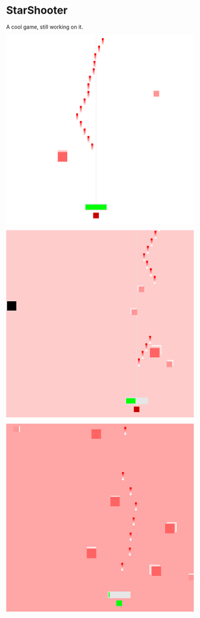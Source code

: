 # StarShooter
 A cool game, still working on it.

![](https://github.com/TimoBlum/StarShooter/blob/main/SS1.png "Looks good doesn't it :)")

![](https://github.com/TimoBlum/StarShooter/blob/main/SS2.png "Looks good doesn't it :)")

![](https://github.com/TimoBlum/StarShooter/blob/main/SS3.png "Looks good doesn't it :)")
